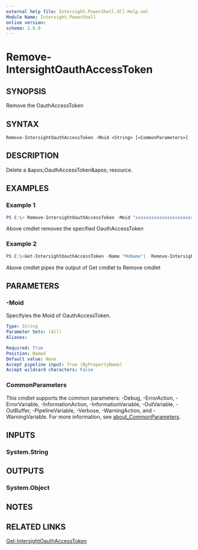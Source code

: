 ```yaml
---
external help file: Intersight.PowerShell.dll-Help.xml
Module Name: Intersight.PowerShell
online version:
schema: 2.0.0
---
```


# Remove-IntersightOauthAccessToken

## SYNOPSIS
Remove the OauthAccessToken

## SYNTAX

```
Remove-IntersightOauthAccessToken -Moid <String> [<CommonParameters>]
```

## DESCRIPTION
Delete a &amp;apos;OauthAccessToken&amp;apos; resource.

## EXAMPLES

### Example 1
```powershell
PS C:\> Remove-IntersightOauthAccessToken -Moid "xxxxxxxxxxxxxxxxxxxxxxxxxxx"
```
Above cmdlet removes the specified OauthAccessToken 

### Example 2
```powershell
PS C:\>Get-IntersightOauthAccessToken -Name "MoName"|  Remove-IntersightOauthAccessToken
```
Above cmdlet pipes the output of Get cmdlet to Remove cmdlet

## PARAMETERS

### -Moid
Specifyies the Moid of OauthAccessToken.

```yaml
Type: String
Parameter Sets: (All)
Aliases:

Required: True
Position: Named
Default value: None
Accept pipeline input: True (ByPropertyName)
Accept wildcard characters: False
```

### CommonParameters
This cmdlet supports the common parameters: -Debug, -ErrorAction, -ErrorVariable, -InformationAction, -InformationVariable, -OutVariable, -OutBuffer, -PipelineVariable, -Verbose, -WarningAction, and -WarningVariable. For more information, see [about_CommonParameters](http://go.microsoft.com/fwlink/?LinkID=113216).

## INPUTS

### System.String

## OUTPUTS

### System.Object
## NOTES

## RELATED LINKS

[Get-IntersightOauthAccessToken](./Get-IntersightOauthAccessToken.md)

